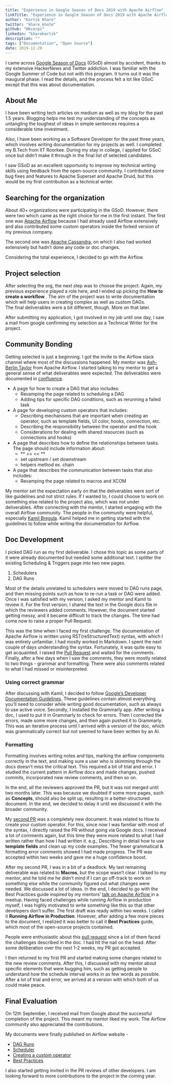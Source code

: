```yaml
---
title: "Experience in Google Season of Docs 2019 with Apache Airflow"
linkTitle: "Experience in Google Season of Docs 2019 with Apache Airflow"
author: "Kartik Khare"
twitter: "khare_khote"
github: "KKcorps"
linkedin: "kharekartik"
description: ""
tags: ["Documentation", "Open Source"]
date: 2019-12-20
---
```


I came across [Google Season of Docs][1] (GSoD) almost by accident, thanks to my extensive HackerNews and Twitter addiction.  I was familiar with the Google Summer of Code but not with this program.
It turns out it was the inaugural phase. I read the details, and the process felt a lot like GSoC except that this was about documentation.

## About Me
I have been writing tech articles on medium as well as my blog for the past 1.5 years.  Blogging helps me test my understanding of the concepts as untangling the toughest of ideas in simple sentences requires a considerable time investment.

Also, I have been working as a Software Developer for the past three years, which involves writing documentation for my projects as well. I completed my B.Tech from  IIT Roorkee. During my stay in college, I applied for GSoC once but didn’t make it through in the final list of selected candidates.

I saw GSoD as an excellent opportunity to improve my technical writing skills using feedback from the open-source community. I contributed some bug fixes and features to Apache Superset and Apache Druid, but this would be my first contribution as a technical writer.

## Searching for the organization
About 40+ organizations were participating in the GSoD. However, there were two which came as the right choice for me in the first instant. The first one was [Apache Airflow][2] because I had already used Airflow extensively and also contributed some custom operators inside the forked version of my previous company.

The second one was [Apache Cassandra][3], on which I also had worked extensively but hadn’t done any code or doc changes.

Considering the total experience, I decided to go with the Airflow.

## Project selection
After selecting the org, the next step was to choose the project. Again, my previous experience played a role here, and I ended up picking the **How to create a workflow** . The aim of the project was to write documentation which will help users in creating complex as well as custom DAGs.  
The final deliverables were a bit different, though. More on that later.

After submitting my application, I got involved in my job until one day, I saw a mail from google confirming my selection as a Technical Writer for the project.

## Community Bonding
Getting selected is just a beginning.  I got the invite to the Airflow slack channel where most of the discussions happened.
My mentor was [Ash-Berlin Taylor][4] from Apache Airflow. I started talking to my mentor to get a general sense of what deliverables were expected. The deliverables were documented in [confluence][5].

- A page for how to create a DAG that also includes:
	- Revamping the page related to scheduling a DAG
	- Adding tips for specific DAG conditions, such as rerunning a failed task
- A page for developing custom operators that includes:
	- Describing mechanisms that are important when creating an operator, such as template fields, UI color, hooks, connection, etc.
	- Describing the responsibility between the operator and the hook
	- Considerations for dealing with shared resources (such as connections and hooks)
- A page that describes how to define the relationships between tasks. The page should include information about:
	-  ** \>\> \<\< **
	- set upstream / set downstream
	- helpers method ex. chain
- A page that describes the communication between tasks that also includes:
	- Revamping the page related to macros and XCOM

My mentor set the expectation early on that the deliverables were sort of like guidelines and not strict rules.
If I wanted to, I could choose to work on something else related to the project also, which was not under deliverables.
After connecting with the mentor, I started engaging with the overall Airflow community. The people in the community were helpful, especially [Kamil Bregula][6]. Kamil helped me in getting started with the guidelines to follow while writing the documentation for Airflow.

## Doc Development
I picked DAG run as my first deliverable. I chose this topic as some parts of it were already documented but needed some additional text.
I splitter the existing Scheduling & Triggers page into two new pages.
1. Schedulers
2. DAG Runs

Most of the details unrelated to schedulers were moved to DAG runs page, and then missing points such as how to re-run a task or DAG were added.
Once I was satisfied with my version, I asked my mentor and Kamil to review it. For the first version, I shared the text in the Google docs file in which the reviewers added comments.
However, the document started getting messy, and it became difficult to track the changes. The time had come now to raise a proper Pull Request.

This was the time when I faced my first challenge. The documentation of Apache Airflow is written using RST(reStructuredText) syntax, with which I was entirely unfamiliar. I had mostly worked in Markdown.
I spent the next couple of days understanding the syntax. Fortunately, it was quite easy to get acquainted.
I raised the [Pull Request][7] and waited for the comments. Finally, after a few days when I saw the comments, they were mostly related to two things - grammar and formatting. There were also comments related to what I had missed or misinterpreted.

### Using correct grammar
After discussing with Kamil, I decided to follow [Google’s Developer Documentation Guidelines][8].  These guidelines contain almost everything you’ll need to consider while writing good documentation, such as always to use active voice.
Secondly, I installed the Grammarly app. After writing a doc, I used to put it in Grammarly to check for errors. Then I corrected the errors, made some more changes, and then again pushed it to Grammarly. This was an iterative process until I arrived with a version of the doc, which was grammatically correct but not seemed to have been written by an AI.

### Formatting
Formatting involves writing notes and tips, marking the airflow components correctly in the text, and making sure a user who is skimming through the docs doesn’t miss the critical text.
This required a bit of trial and error. I studied the current pattern in Airflow docs and made changes, pushed commits, incorporated new review comments, and then so on.

In the end, all the reviewers approved the PR, but it was not merged until two months later. This was because we doubted if some more pages, such as **Concepts**, should also be split up, resulting in a better-structured document. In the end, we decided to delay it until we discussed it with the broader community.

My [second PR][9] was a completely new document. It was related to How to create your custom operator. For this, since now I was familiar with most of the syntax, I directly raised the PR without going via Google docs. I received a lot of comments again, but this time they were more related to what I had written rather than how I had written it.
e.g., Describing in detail how to use **template fields** and clean up my code examples. The fewer grammatical & formatting error comments showed I had made progress.
The PR was accepted within two weeks and gave me a huge confidence boost.

After my second PR, I was in a bit of a deadlock. My last remaining deliverable was related to **Macros**, but the scope wasn’t clear. I talked to my mentor, and he told me he didn’t mind if I can go off-track to work on something else while the community figured out what changes were needed.
We discussed a lot of ideas. In the end, I decided to go with the Best Practices guide inspired by my mentors’ [talk on Apache Airflow ][10]in a meetup. Having faced challenges while running Airflow in production myself, I was highly motivated to write something like this so that other developers don’t suffer.
The first draft was ready within two weeks. I called it **Running Airflow in Production**. However, after adding a few more pieces to the document, I realized it was better to call it **Best Practices** guide, which most of the open-source projects contained.

People were enthusiastic about this [pull request][11] since a lot of them faced the challenges described in the doc. I had hit the nail on the head. After some deliberation over the next 1-2 weeks, my PR got accepted.

I then returned to my first PR and started making some changes related to the new review comments.  After this, I discussed with my mentor about specific elements that were bugging him, such as getting people to understand how the schedule interval works in as few words as possible.
After a lot of trial and error, we arrived at a version with which both of us could make peace.

## Final Evaluation
On 12th September, I received mail from Google about the successful completion of the project. This meant my mentor liked my work. The Airflow community also appreciated the contributions.

My documents were finally published on Airflow website -

- [DAG Runs][12]
- [Scheduler][13]
- [Creating a custom operator][14]
- [Best Practices][15]

I also started getting invited in the PR reviews of other developers. I am looking forward to more contributions to the project in the coming year.






[1]:	https://developers.google.com/season-of-docs
[2]:	https://airflow.apache.org/
[3]:	http://cassandra.apache.org/
[4]:	https://github.com/ashb
[5]:	https://cwiki.apache.org/confluence/display/AIRFLOW/Season+of+Docs+2019
[6]:	https://github.com/mik-laj
[7]:	https://github.com/apache/airflow/pull/6295
[8]:	https://developers.google.com/style/
[9]:	https://github.com/apache/airflow/pull/6348
[10]:	https://drive.google.com/file/d/1E4zle8-fv5S1rrlcNUzjiEV19OMYvwoY/view?usp=sharing
[11]:	https://github.com/apache/airflow/pull/6515
[12]:	https://airflow.readthedocs.io/en/latest/dag-run.html
[13]:	https://airflow.readthedocs.io/en/latest/scheduler.html
[14]:	https://airflow.readthedocs.io/en/latest/howto/custom-operator.html
[15]:	https://airflow.readthedocs.io/en/latest/best-practices.html
